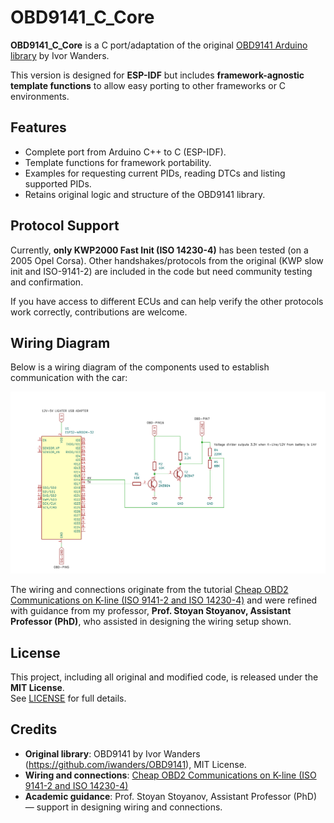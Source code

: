 # OBD9141_C_Core

**OBD9141_C_Core** is a C port/adaptation of the original [OBD9141 Arduino library](https://github.com/iwanders/OBD9141) by Ivor Wanders.  

This version is designed for **ESP-IDF** but includes **framework-agnostic template functions** to allow easy porting to other frameworks or C environments.

## Features

- Complete port from Arduino C++ to C (ESP-IDF).
- Template functions for framework portability.
- Examples for requesting current PIDs, reading DTCs and listing supported PIDs.
- Retains original logic and structure of the OBD9141 library.

## Protocol Support

Currently, **only KWP2000 Fast Init (ISO 14230-4)** has been tested (on a 2005 Opel Corsa). 
Other handshakes/protocols from the original (KWP slow init and ISO-9141-2) are included in the code but need community testing and confirmation.

If you have access to different ECUs and can help verify the other protocols work correctly, contributions are welcome.

## Wiring Diagram

Below is a wiring diagram of the components used to establish communication with the car:

![Wiring Diagram](docs/wiring_diagram.png)  

The wiring and connections originate from the tutorial [Cheap OBD2 Communications on K-line (ISO 9141-2 and ISO 14230-4)](https://www.instructables.com/Low-Cost-OBD2-Communications-on-K-line-ISO-9141-2-/) and were refined with guidance from my professor, **Prof. Stoyan Stoyanov, Assistant Professor (PhD)**, who assisted in designing the wiring setup shown.

## License

This project, including all original and modified code, is released under the **MIT License**.  
See [LICENSE](LICENSE.md) for full details.

## Credits

- **Original library**: OBD9141 by Ivor Wanders (https://github.com/iwanders/OBD9141), MIT License.  
- **Wiring and connections**: [Cheap OBD2 Communications on K-line (ISO 9141-2 and ISO 14230-4)](https://www.instructables.com/Low-Cost-OBD2-Communications-on-K-line-ISO-9141-2-/)  
- **Academic guidance**: Prof. Stoyan Stoyanov, Assistant Professor (PhD) — support in designing wiring and connections.
